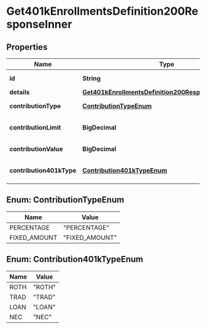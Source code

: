 

# Get401kEnrollmentsDefinition200ResponseInner


## Properties

| Name | Type | Description | Notes |
|------------ | ------------- | ------------- | -------------|
|**id** | **String** | Enrollment id. |  [optional] |
|**details** | [**Get401kEnrollmentsDefinition200ResponseInnerDetails**](Get401kEnrollmentsDefinition200ResponseInnerDetails.md) |  |  [optional] |
|**contributionType** | [**ContributionTypeEnum**](#ContributionTypeEnum) | Type of contribution. |  [optional] |
|**contributionLimit** | **BigDecimal** | Maximum limit of contribution. |  [optional] |
|**contributionValue** | **BigDecimal** | Value of the contribution. |  [optional] |
|**contribution401kType** | [**Contribution401kTypeEnum**](#Contribution401kTypeEnum) | Type of the contribution for 401k. |  [optional] |



## Enum: ContributionTypeEnum

| Name | Value |
|---- | -----|
| PERCENTAGE | &quot;PERCENTAGE&quot; |
| FIXED_AMOUNT | &quot;FIXED_AMOUNT&quot; |



## Enum: Contribution401kTypeEnum

| Name | Value |
|---- | -----|
| ROTH | &quot;ROTH&quot; |
| TRAD | &quot;TRAD&quot; |
| LOAN | &quot;LOAN&quot; |
| NEC | &quot;NEC&quot; |



